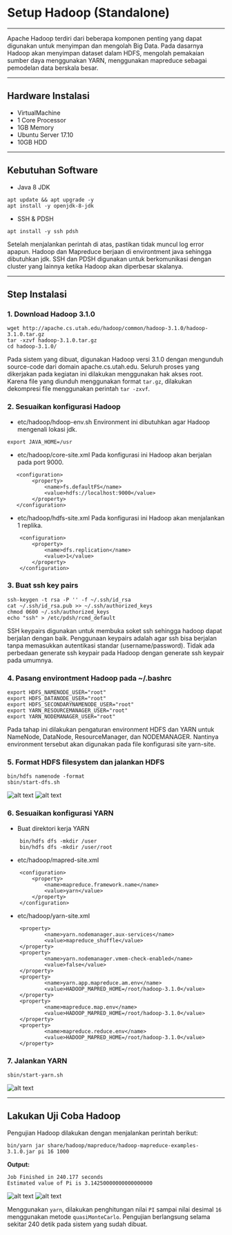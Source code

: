 # Setup Hadoop (Standalone)
---
Apache Hadoop terdiri dari beberapa komponen penting yang dapat digunakan untuk menyimpan dan mengolah Big Data. Pada dasarnya Hadoop akan menyimpan dataset dalam HDFS, mengolah pemakaian sumber daya menggunakan YARN, menggunakan mapreduce sebagai pemodelan data berskala besar.

---

## Hardware Instalasi
- VirtualMachine
- 1 Core Processor
- 1GB Memory
- Ubuntu Server 17.10
- 10GB HDD

---

## Kebutuhan Software
- Java 8 JDK
```
apt update && apt upgrade -y
apt install -y openjdk-8-jdk
```
- SSH & PDSH
```
apt install -y ssh pdsh
```

Setelah menjalankan perintah di atas, pastikan tidak muncul log error apapun. Hadoop dan Mapreduce berjaan di environtment java sehingga dibutuhkan jdk. SSH dan PDSH digunakan untuk berkomunikasi dengan cluster yang lainnya ketika Hadoop akan diperbesar skalanya.

---

## Step Instalasi
### 1. Download Hadoop 3.1.0
```
wget http://apache.cs.utah.edu/hadoop/common/hadoop-3.1.0/hadoop-3.1.0.tar.gz
tar -xzvf hadoop-3.1.0.tar.gz
cd hadoop-3.1.0/
```

Pada sistem yang dibuat, digunakan Hadoop versi 3.1.0 dengan mengunduh source-code dari domain apache.cs.utah.edu. Seluruh proses yang dikerjakan pada kegiatan ini dilakukan menggunakan hak akses root. Karena file yang diunduh menggunakan format `tar.gz`, dilakukan dekompresi file menggunakan perintah `tar -zxvf`.

### 2. Sesuaikan konfigurasi Hadoop

- etc/hadoop/hdoop-env.sh
Environment ini dibutuhkan agar Hadoop mengenali lokasi jdk.
```
export JAVA_HOME=/usr
```

- etc/hadoop/core-site.xml
Pada konfigurasi ini Hadoop akan berjalan pada port 9000.
```
   <configuration>
        <property>
            <name>fs.defaultFS</name>
            <value>hdfs://localhost:9000</value>
        </property>
   </configuration>
```

- etc/hadoop/hdfs-site.xml
Pada konfigurasi ini Hadoop akan menjalankan 1 replika.
```
    <configuration>
        <property>
            <name>dfs.replication</name>
            <value>1</value>
        </property>
    </configuration>
```

### 3. Buat ssh key pairs
```
ssh-keygen -t rsa -P '' -f ~/.ssh/id_rsa
cat ~/.ssh/id_rsa.pub >> ~/.ssh/authorized_keys
chmod 0600 ~/.ssh/authorized_keys
echo "ssh" > /etc/pdsh/rcmd_default
```
SSH keypairs digunakan untuk membuka soket ssh sehingga hadoop dapat berjalan dengan baik. Penggunaan keypairs adalah agar ssh bisa berjalan tanpa memasukkan autentikasi standar (username/password). Tidak ada perbedaan generate ssh keypair pada Hadoop dengan generate ssh keypair pada umumnya.

### 4. Pasang environtment Hadoop pada ~/.bashrc
```
export HDFS_NAMENODE_USER="root"
export HDFS_DATANODE_USER="root"
export HDFS_SECONDARYNAMENODE_USER="root"
export YARN_RESOURCEMANAGER_USER="root"
export YARN_NODEMANAGER_USER="root"
```
Pada tahap ini dilakukan pengaturan environment HDFS dan YARN untuk NameNode, DataNode, ResourceManager, dan NODEMANAGER. Nantinya environment tersebut akan digunakan pada file konfigurasi site yarn-site.

### 5. Format HDFS filesystem dan jalankan HDFS
```
bin/hdfs namenode -format
sbin/start-dfs.sh
```
![alt text](https://github.com/nauticas/hadoop-standalone/blob/master/images/HDFS-Web_Interface_1.jpg "Output 1 HDFS Web Interface")
![alt text](https://github.com/nauticas/hadoop-standalone/blob/master/images/HDFS-Web_Interface_2.jpg "Output 2 HDFS Web Interface")

### 6. Sesuaikan konfigurasi YARN
- Buat direktori kerja YARN
```
    bin/hdfs dfs -mkdir /user
    bin/hdfs dfs -mkdir /user/root
```

- etc/hadoop/mapred-site.xml
```
    <configuration>
        <property>
            <name>mapreduce.framework.name</name>
            <value>yarn</value>
        </property>
    </configuration>
```

- etc/hadoop/yarn-site.xml
```
    <property>
            <name>yarn.nodemanager.aux-services</name>
            <value>mapreduce_shuffle</value>
    </property>
    <property>
            <name>yarn.nodemanager.vmem-check-enabled</name>
            <value>false</value>
    </property>
    <property>
            <name>yarn.app.mapreduce.am.env</name>
            <value>HADOOP_MAPRED_HOME=/root/hadoop-3.1.0</value>
    </property>
    <property>
            <name>mapreduce.map.env</name>
            <value>HADOOP_MAPRED_HOME=/root/hadoop-3.1.0</value>
    </property>
    <property>
            <name>mapreduce.reduce.env</name>
            <value>HADOOP_MAPRED_HOME=/root/hadoop-3.1.0</value>
    </property>
```

### 7. Jalankan YARN
```
sbin/start-yarn.sh
```
![alt text](https://github.com/nauticas/hadoop-standalone/blob/master/images/Yarn-Web_Interface.jpg "Output YARN Web Interface")

---

## Lakukan Uji Coba Hadoop
Pengujian Hadoop dilakukan dengan menjalankan perintah berikut:
```
bin/yarn jar share/hadoop/mapreduce/hadoop-mapreduce-examples-3.1.0.jar pi 16 1000
```

**Output:**
```
Job Finished in 240.177 seconds
Estimated value of Pi is 3.14250000000000000000
```
![alt text](https://github.com/nauticas/hadoop-standalone/blob/master/images/Yarn-Test_Output_1.jpg "Output 1 Test YARN")
![alt text](https://github.com/nauticas/hadoop-standalone/blob/master/images/Yarn-Test_Output_2.jpg "Output 2 Test YARN")

Menggunakan `yarn`, dilakukan penghitungan nilai `PI` sampai nilai desimal `16` menggunakan metode `quasiMonteCarlo`. Pengujian berlangsung selama sekitar 240 detik pada sistem yang sudah dibuat.

